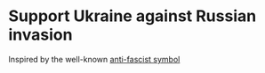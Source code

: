 # Support Ukraine against Russian invasion

Inspired by the well-known [anti-fascist symbol](https://de.wikipedia.org/wiki/Datei:Halte_Deine_Umwelt_sauber.svg)